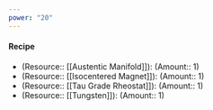 ```yaml
---
power: "20"
---
```

#### Recipe
- (Resource:: [[Austentic Manifold]]): (Amount:: 1)
- (Resource:: [[Isocentered Magnet]]): (Amount:: 1)
- (Resource:: [[Tau Grade Rheostat]]): (Amount:: 1)
- (Resource:: [[Tungsten]]): (Amount:: 1)
